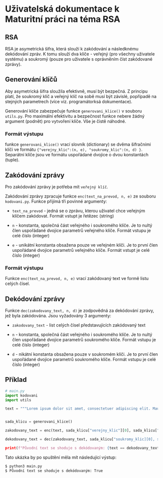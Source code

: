 # Uživatelská dokumentace k Maturitní práci na téma RSA

## RSA 

RSA je asymetrická šifra, která slouží k zakódování a následknému dekódování zpráv. K tomu slouží dva klíče - veřejný (pro všechny uživatele systému) a soukromý (pouze pro uživatele s oprávněním číst zakódované zprávy).

## Generování klíčů

Aby asymetrická šifra sloužila efektivně, musí být bezpečná. Z principu platí, že soukromý klíč a veřejný klíč na sobě musí být závislé, popřípadě na stejných parametrech (více viz. programátorksá dokumentace). 

Generování klíče zabezpečuje funkce `generovani_klice()` v souboru `utils.py`. Pro maximální efektivitu a bezpečnost funkce nebere žádný argument (podnět) pro vytvoření klíče. Vše je čistě náhodné. 

### Formát výstupu

funkce `generovani_klice()` vrací slovník (dictionary) se dvěma šifračními klíči ve formátu `{"verejny_klic":(n, e), "soukromy_klic":(n, d) }`. Separátní klíče jsou ve formátu uspořádané dvojice o dvou konstantách (tuple).

## Zakódování zprávy 

Pro zakódování zprávy je potřeba mít `veřejný klíč`. 

Zakódování zprávy zpracuje funkce `enc(text_na_prevod, n, e)` ze souboru `kodovani.py`. Funkce přijímá tři povinné argumenty: 

- `text_na_prevod` - jedná se o zprávu, kterou uživatel chce veřejným klíčem zakódovat. Formát vstupt je řetězec (string)

- `n` - konstanta, společná část veřejného i soukromého klíče. Je to nultý člen uspořádané dvojice parametrů veřejného klíče. Formát vstupu je celé číslo (integer)

- `e` - unikátní konstanta obsažena pouze ve veřejném klíči. Je to první člen uspořádané dvojice parametrů veřejného klíče. Formát vstupt je celé číslo (integer)

### Formát výstupu

Funkce `enc(text_na_prevod, n, e)` vrací zakódovaný text ve formě listu celých čísel.

## Dekódování zprávy 

Funkce `dec(zakodovany_text, n, d)` je zodpovědná za dekódování zprávy, jež byla zakódována. Jsou vyžadovány 3 argumenty:

- `zakodovany_text` - list celých čísel představujících zakódovaný text

- `n` - konstanta, společná část veřejného i soukromého klíče. Je to nultý člen uspořádané dvojice parametrů soukromého klíče. Formát vstupu je celé číslo (integer)

- `d` - nikátní konstanta obsažena pouze v soukromém klíči. Je to první člen uspořádané dvojice parametrů soukromého klíče. Formát vstupu je celé číslo (integer)


## Příklad 

```python
# main.py
import kodovani
import utils 

text = """Lorem ipsum dolor sit amet, consectetuer adipiscing elit. Mauris tincidunt sem sed arcu. Aliquam in lorem sit amet leo accumsan lacinia. Vivamus porttitor turpis ac leo. Nullam feugiat, turpis at pulvinar vulputate, erat libero tristique tellus, nec bibendum odio risus sit amet ante. Curabitur bibendum justo non orci. Mauris dolor felis, sagittis at, luctus sed, aliquam non, tellus. Nullam eget nisl. Maecenas libero. Sed ut perspiciatis unde omnis iste natus error sit voluptatem accusantium doloremque laudantium, totam rem aperiam, eaque ipsa quae ab illo"""


sada_klicu = generovani_klice()

zakodovany_text = enc(text, sada_klicu["verejny_klic"][0], sada_klicu["verejny_klic"][1])

dekodovany_text = dec(zakodovany_text, sada_klicu["soukromy_klic][0], sada_klicu["soukromy_klic"][1])

print(f"Původní text se shoduje s dekódovaným: {text == dekodovany_text}")
```

Tato ukázka by po spuštění měla mít následující výstup:

```bash 
$ python3 main.py
$ Původní text se shoduje s dekódovaným: True
```
